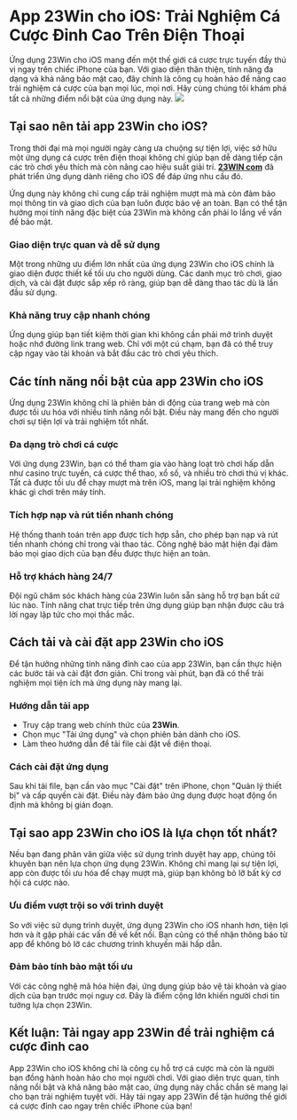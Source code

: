 # App 23Win cho iOS: Trải Nghiệm Cá Cược Đỉnh Cao Trên Điện Thoại

Ứng dụng 23Win cho iOS mang đến một thế giới cá cược trực tuyến đầy thú vị ngay trên chiếc iPhone của bạn. Với giao diện thân thiện, tính năng đa dạng và khả năng bảo mật cao, đây chính là công cụ hoàn hảo để nâng cao trải nghiệm cá cược của bạn mọi lúc, mọi nơi. Hãy cùng chúng tôi khám phá tất cả những điểm nổi bật của ứng dụng này.
![](https://g0v.hackmd.io/_uploads/SkgGYEV-Byg.jpg)


## Tại sao nên tải app 23Win cho iOS?

Trong thời đại mà mọi người ngày càng ưa chuộng sự tiện lợi, việc sở hữu một ứng dụng cá cược trên điện thoại không chỉ giúp bạn dễ dàng tiếp cận các trò chơi yêu thích mà còn nâng cao hiệu suất giải trí. **[23WIN com](https://23win.gratis/)** đã phát triển ứng dụng dành riêng cho iOS để đáp ứng nhu cầu đó.

Ứng dụng này không chỉ cung cấp trải nghiệm mượt mà mà còn đảm bảo mọi thông tin và giao dịch của bạn luôn được bảo vệ an toàn. Bạn có thể tận hưởng mọi tính năng đặc biệt của 23Win mà không cần phải lo lắng về vấn đề bảo mật.

### Giao diện trực quan và dễ sử dụng

Một trong những ưu điểm lớn nhất của ứng dụng 23Win cho iOS chính là giao diện được thiết kế tối ưu cho người dùng. Các danh mục trò chơi, giao dịch, và cài đặt được sắp xếp rõ ràng, giúp bạn dễ dàng thao tác dù là lần đầu sử dụng.

### Khả năng truy cập nhanh chóng

Ứng dụng giúp bạn tiết kiệm thời gian khi không cần phải mở trình duyệt hoặc nhớ đường link trang web. Chỉ với một cú chạm, bạn đã có thể truy cập ngay vào tài khoản và bắt đầu các trò chơi yêu thích.

## Các tính năng nổi bật của app 23Win cho iOS

Ứng dụng 23Win không chỉ là phiên bản di động của trang web mà còn được tối ưu hóa với nhiều tính năng nổi bật. Điều này mang đến cho người chơi sự tiện lợi và trải nghiệm tốt nhất.

### Đa dạng trò chơi cá cược

Với ứng dụng 23Win, bạn có thể tham gia vào hàng loạt trò chơi hấp dẫn như casino trực tuyến, cá cược thể thao, xổ số, và nhiều trò chơi thú vị khác. Tất cả được tối ưu để chạy mượt mà trên iOS, mang lại trải nghiệm không khác gì chơi trên máy tính.

### Tích hợp nạp và rút tiền nhanh chóng

Hệ thống thanh toán trên app được tích hợp sẵn, cho phép bạn nạp và rút tiền nhanh chóng chỉ trong vài thao tác. Công nghệ bảo mật hiện đại đảm bảo mọi giao dịch của bạn đều được thực hiện an toàn.

### Hỗ trợ khách hàng 24/7

Đội ngũ chăm sóc khách hàng của 23Win luôn sẵn sàng hỗ trợ bạn bất cứ lúc nào. Tính năng chat trực tiếp trên ứng dụng giúp bạn nhận được câu trả lời ngay lập tức cho mọi thắc mắc.

## Cách tải và cài đặt app 23Win cho iOS

Để tận hưởng những tính năng đỉnh cao của app 23Win, bạn cần thực hiện các bước tải và cài đặt đơn giản. Chỉ trong vài phút, bạn đã có thể trải nghiệm mọi tiện ích mà ứng dụng này mang lại.

### Hướng dẫn tải app

- Truy cập trang web chính thức của **23Win**.  
- Chọn mục "Tải ứng dụng" và chọn phiên bản dành cho iOS.  
- Làm theo hướng dẫn để tải file cài đặt về điện thoại.  

### Cách cài đặt ứng dụng

Sau khi tải file, bạn cần vào mục "Cài đặt" trên iPhone, chọn "Quản lý thiết bị" và cấp quyền cài đặt. Điều này đảm bảo ứng dụng được hoạt động ổn định mà không bị gián đoạn.

## Tại sao app 23Win cho iOS là lựa chọn tốt nhất?

Nếu bạn đang phân vân giữa việc sử dụng trình duyệt hay app, chúng tôi khuyên bạn nên lựa chọn ứng dụng 23Win. Không chỉ mang lại sự tiện lợi, app còn được tối ưu hóa để chạy mượt mà, giúp bạn không bỏ lỡ bất kỳ cơ hội cá cược nào.

### Ưu điểm vượt trội so với trình duyệt

So với việc sử dụng trình duyệt, ứng dụng 23Win cho iOS nhanh hơn, tiện lợi hơn và ít gặp phải các vấn đề về kết nối. Bạn cũng có thể nhận thông báo từ app để không bỏ lỡ các chương trình khuyến mãi hấp dẫn.

### Đảm bảo tính bảo mật tối ưu

Với các công nghệ mã hóa hiện đại, ứng dụng giúp bảo vệ tài khoản và giao dịch của bạn trước mọi nguy cơ. Đây là điểm cộng lớn khiến người chơi tin tưởng lựa chọn 23Win.

## Kết luận: Tải ngay app 23Win để trải nghiệm cá cược đỉnh cao

App 23Win cho iOS không chỉ là công cụ hỗ trợ cá cược mà còn là người bạn đồng hành hoàn hảo cho mọi người chơi. Với giao diện trực quan, tính năng nổi bật và khả năng bảo mật cao, ứng dụng này chắc chắn sẽ mang lại cho bạn trải nghiệm tuyệt vời. Hãy tải ngay app 23Win để tận hưởng thế giới cá cược đỉnh cao ngay trên chiếc iPhone của bạn!
